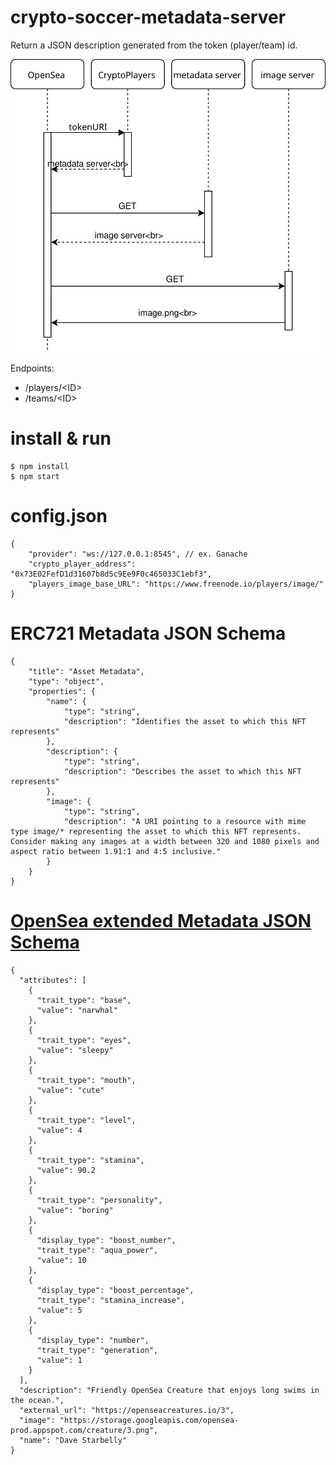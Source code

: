 # crypto-soccer-metadata-server
Return a JSON description generated from the token (player/team) id.

![Alt](./doc/flow_diagram.svg)

Endpoints:
* /players/\<ID>
* /teams/\<ID>
  
# install & run
``` 
$ npm install
$ npm start
```

# config.json
```
{
    "provider": "ws://127.0.0.1:8545", // ex. Ganache
    "crypto_player_address": "0x73E02FefD1d31607b8d5c9Ee9F0c465033C1ebf3", 
    "players_image_base_URL": "https://www.freenode.io/players/image/"
}
```

# ERC721 Metadata JSON Schema 
```
{
    "title": "Asset Metadata",
    "type": "object",
    "properties": {
        "name": {
            "type": "string",
            "description": "Identifies the asset to which this NFT represents"
        },
        "description": {
            "type": "string",
            "description": "Describes the asset to which this NFT represents"
        },
        "image": {
            "type": "string",
            "description": "A URI pointing to a resource with mime type image/* representing the asset to which this NFT represents. Consider making any images at a width between 320 and 1080 pixels and aspect ratio between 1.91:1 and 4:5 inclusive."
        }
    }
}
```

# [OpenSea extended Metadata JSON Schema](https://docs.opensea.io/docs/2-adding-metadata)
```
{
  "attributes": [
    {
      "trait_type": "base", 
      "value": "narwhal"
    }, 
    {
      "trait_type": "eyes", 
      "value": "sleepy"
    }, 
    {
      "trait_type": "mouth", 
      "value": "cute"
    }, 
    {
      "trait_type": "level", 
      "value": 4
    }, 
    {
      "trait_type": "stamina", 
      "value": 90.2
    }, 
    {
      "trait_type": "personality", 
      "value": "boring"
    }, 
    {
      "display_type": "boost_number", 
      "trait_type": "aqua_power", 
      "value": 10
    }, 
    {
      "display_type": "boost_percentage", 
      "trait_type": "stamina_increase", 
      "value": 5
    }, 
    {
      "display_type": "number", 
      "trait_type": "generation", 
      "value": 1
    }
  ], 
  "description": "Friendly OpenSea Creature that enjoys long swims in the ocean.", 
  "external_url": "https://openseacreatures.io/3", 
  "image": "https://storage.googleapis.com/opensea-prod.appspot.com/creature/3.png", 
  "name": "Dave Starbelly"
}
```

